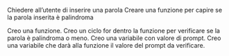 Chiedere all’utente di inserire una parola
Creare una funzione per capire se la parola inserita è palindroma

Creo una funzione.
Creo un ciclo for dentro la funzione per verificare se la parola è palindroma o meno.
Creo una variabile con valore di prompt.
Creo una variabile che darà alla funzione il valore del prompt da verificare.
 